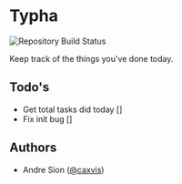 # Typha
<img src="https://travis-ci.org/caxvis/typha.svg?branch=master" alt="Repository Build Status">

Keep track of the things you've done today.

## Todo's

- Get total tasks did today []
- Fix init bug []

## Authors

- Andre Sion (<a href="https://twitter.com/caxvis">@caxvis</a>)
